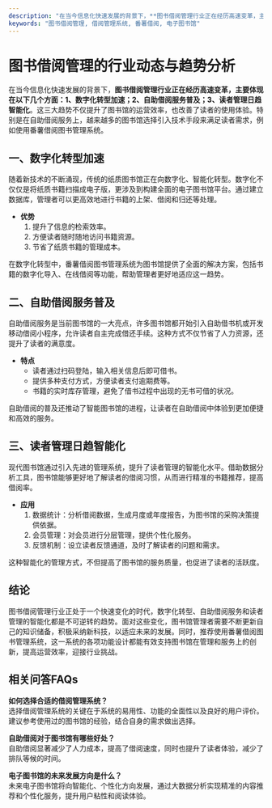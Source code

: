 ```yaml
---
description: "在当今信息化快速发展的背景下，**图书借阅管理行业正在经历高速变革，主要体现在以下几个方面：1、数字化转型加速；2、自助借阅服务普及；3、读者管理日趋智能化**。这三大趋势不仅提升了图书馆的运营效率，也改善了读者的使用体验。特别是在自助借阅服务上，越来越多的图书馆选择引入技术手段来满足读者需求，例如使用番薯借阅图书管理系统。"
keywords: "图书借阅管理, 借阅管理系统, 番薯借阅, 电子图书馆"
---
```

# 图书借阅管理的行业动态与趋势分析

在当今信息化快速发展的背景下，**图书借阅管理行业正在经历高速变革，主要体现在以下几个方面：1、数字化转型加速；2、自助借阅服务普及；3、读者管理日趋智能化**。这三大趋势不仅提升了图书馆的运营效率，也改善了读者的使用体验。特别是在自助借阅服务上，越来越多的图书馆选择引入技术手段来满足读者需求，例如使用番薯借阅图书管理系统。

## 一、数字化转型加速

随着新技术的不断涌现，传统的纸质图书馆正在向数字化、智能化转型。数字化不仅仅是将纸质书籍扫描成电子版，更涉及到构建全面的电子图书馆平台。通过建立数据库，管理者可以更高效地进行书籍的上架、借阅和归还等处理。

- **优势**
  1. 提升了信息的检索效率。
  2. 方便读者随时随地访问书籍资源。
  3. 节省了纸质书籍的管理成本。

在数字化转型中，番薯借阅图书管理系统为图书馆提供了全面的解决方案，包括书籍的数字化导入、在线借阅等功能，帮助管理者更好地适应这一趋势。

## 二、自助借阅服务普及

自助借阅服务是当前图书馆的一大亮点，许多图书馆都开始引入自助借书机或开发移动借阅小程序，允许读者自主完成借还手续。这种方式不仅节省了人力资源，还提升了读者的满意度。

- **特点**
  - 读者通过扫码登陆，输入相关信息后即可借书。
  - 提供多种支付方式，方便读者支付逾期费等。
  - 书籍的实时库存管理，避免了借书过程中出现的无书可借的状况。

自助借阅的普及还推动了智能图书馆的进程，让读者在自助借阅中体验到更加便捷和高效的服务。

## 三、读者管理日趋智能化

现代图书馆通过引入先进的管理系统，提升了读者管理的智能化水平。借助数据分析工具，图书馆能够更好地了解读者的借阅习惯，从而进行精准的书籍推荐，提高借阅率。

- **应用**
  1. 数据统计：分析借阅数据，生成月度或年度报告，为图书馆的采购决策提供依据。
  2. 会员管理：对会员进行分层管理，提供个性化服务。
  3. 反馈机制：设立读者反馈通道，及时了解读者的问题和需求。

这种智能化的管理方式，不但提高了图书馆的服务质量，也促进了读者的活跃度。

## 结论

图书借阅管理行业正处于一个快速变化的时代，数字化转型、自助借阅服务和读者管理的智能化都是不可逆转的趋势。面对这些变化，图书馆管理者需要不断更新自己的知识储备，积极采纳新科技，以适应未来的发展。同时，推荐使用番薯借阅图书管理系统，这一系统的各项功能设计都能有效支持图书馆在管理和服务上的创新，提高运营效率，迎接行业挑战。

## 相关问答FAQs

**如何选择合适的借阅管理系统？**  
选择借阅管理系统的关键在于系统的易用性、功能的全面性以及良好的用户评价。建议参考使用过的图书馆的经验，结合自身的需求做出选择。

**自助借阅对于图书馆有哪些好处？**  
自助借阅显著减少了人力成本，提高了借阅速度，同时也提升了读者体验，减少了排队等候的时间。

**电子图书馆的未来发展方向是什么？**  
未来电子图书馆将向智能化、个性化方向发展，通过大数据分析实现精准的内容推荐和个性化服务，提升用户粘性和阅读体验。
